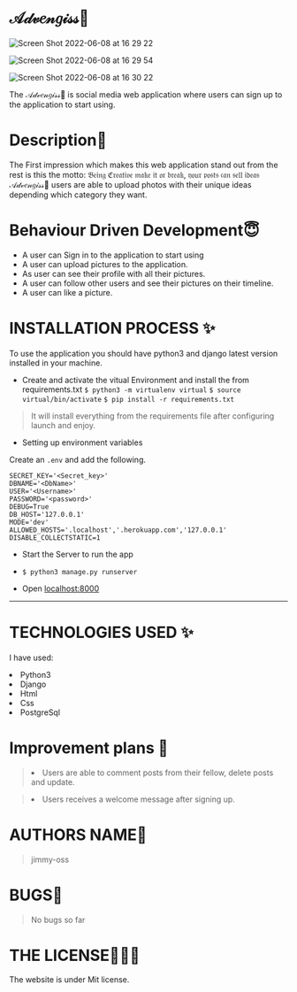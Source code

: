 # 𝒜𝒹𝓋𝑒𝓃𝑔𝒾𝓈𝓈💞

![Screen Shot 2022-06-08 at 16 29 22](https://user-images.githubusercontent.com/62022158/172629881-b707e0ae-6381-43a5-8bc1-36152d61e3ba.png)

![Screen Shot 2022-06-08 at 16 29 54](https://user-images.githubusercontent.com/62022158/172629991-5115a7b3-45d1-4afd-a1bf-3acbe30368cd.png)

![Screen Shot 2022-06-08 at 16 30 22](https://user-images.githubusercontent.com/62022158/172630149-e789c00f-0754-481d-9987-0aa7f2667bfd.png)

The 𝒜𝒹𝓋𝑒𝓃𝑔𝒾𝓈𝓈💞 is social media web application where users can sign up to the application to start using.

# Description🌸

The First impression which makes this web application stand out from the rest is this the motto: 𝔅𝔢𝔦𝔫𝔤 ℭ𝔯𝔢𝔞𝔱𝔦𝔳𝔢 𝔪𝔞𝔨𝔢 𝔦𝔱 𝔬𝔯 𝔟𝔯𝔢𝔞𝔨, 𝔶𝔬𝔲𝔯 𝔭𝔬𝔰𝔱𝔰 𝔠𝔞𝔫 𝔰𝔢𝔩𝔩 𝔦𝔡𝔢𝔞𝔰
𝒜𝒹𝓋𝑒𝓃𝑔𝒾𝓈𝓈💞 users are able to upload photos with their unique ideas depending which category they want.

# Behaviour Driven Development😇

<p>

- A user can Sign in to the application to start using
- A user can upload pictures to the application.
- As user can see their profile with all their pictures.
- A user can follow other users and see their pictures on their timeline.
- A user can like a picture.
</p>

# INSTALLATION PROCESS ✨

To use the application you should have python3 and django latest version installed in your machine.

- Create and activate the vitual Environment and install the from requirements.txt
  `$ python3 -m virtualenv virtual`
  `$ source virtual/bin/activate`
  `$ pip install -r requirements.txt`

> It will install everything from the requirements file after configuring launch and enjoy.

- Setting up environment variables

Create an `.env` and add the following.

```
SECRET_KEY='<Secret_key>'
DBNAME='<DbName>'
USER='<Username>'
PASSWORD='<password>'
DEBUG=True
DB_HOST='127.0.0.1'
MODE='dev'
ALLOWED_HOSTS='.localhost','.herokuapp.com','127.0.0.1'
DISABLE_COLLECTSTATIC=1

```

- Start the Server to run the app
- `$ python3 manage.py runserver`

- Open [localhost:8000](#)

---

# TECHNOLOGIES USED ✨

I have used:

   <li>Python3</li>
   <li>Django</li>
   <li>Html</li>
   <li>Css</li>
  <li>PostgreSql</li>

# Improvement plans 💞️

> <li> Users are able to comment posts from their fellow, delete posts and update.</li>

> <li>Users receives a welcome message after signing up.</li>

# AUTHORS NAME🦁

> jimmy-oss

# BUGS💢

> No bugs so far

# THE LICENSE👨🏾‍⚖️

The website is under Mit license.
